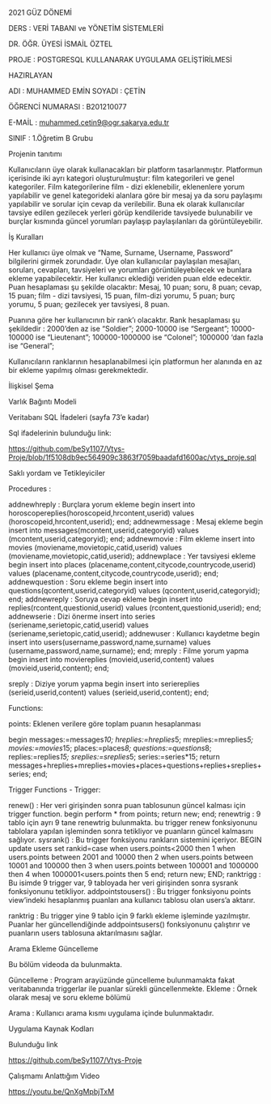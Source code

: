 2021 GÜZ DÖNEMİ

DERS : VERİ TABANI ve YÖNETİM SİSTEMLERİ

DR. ÖĞR. ÜYESİ İSMAİL ÖZTEL

PROJE : POSTGRESQL KULLANARAK UYGULAMA GELİŞTİRİLMESİ

HAZIRLAYAN

ADI : MUHAMMED EMİN
SOYADI : ÇETİN

ÖĞRENCİ NUMARASI : B201210077

E-MAİL : muhammed.cetin9@ogr.sakarya.edu.tr

SINIF : 1.Öğretim B Grubu





Projenin tanıtımı

Kullanıcıların üye olarak kullanacakları bir platform tasarlanmıştır. Platformun içerisinde iki ayrı kategori oluşturulmuştur: film kategorileri ve genel kategoriler. Film kategorilerine film - dizi eklenebilir, eklenenlere yorum yapılabilir ve genel kategorideki alanlara göre bir mesaj ya da soru paylaşımı yapılabilir ve sorular için cevap da verilebilir. Buna ek olarak kullanıcılar tavsiye edilen gezilecek yerleri görüp kendileride tavsiyede bulunabilir ve burçlar kısmında güncel yorumları paylaşıp paylaşılanları da görüntüleyebilir.

İş Kuralları

Her kullanıcı üye olmak ve “Name, Surname, Username, Password” bilgilerini girmek zorundadır.
Üye olan kullanıcılar paylaşılan mesajları, soruları, cevapları, tavsiyeleri ve yorumları görüntüleyebilecek ve bunlara ekleme yapabilecektir.
Her kullanıcı eklediği veriden puan elde edecektir. Puan hesaplaması şu şekilde olacaktır:
Mesaj, 10 puan; soru, 8 puan; cevap, 15 puan; film - dizi tavsiyesi, 15 puan, film-dizi yorumu, 5 puan; burç yorumu, 5 puan; gezilecek yer tavsiyesi, 8 puan.

Puanına göre her kullanıcının bir rank’ı olacaktır. Rank hesaplaması şu şekildedir :
2000’den az ise “Soldier”;
2000-10000 ise “Sergeant”;
10000-100000 ise “Lieutenant”;
100000-1000000 ise “Colonel”;
1000000 ‘dan fazla ise “General”;

Kullanıcıların ranklarının hesaplanabilmesi için platformun her alanında en az bir ekleme yapılmış olması gerekmektedir.


İlişkisel Şema


Varlık Bağıntı Modeli


Veritabanı SQL İfadeleri (sayfa 73’e kadar)

Sql ifadelerinin bulunduğu link:

https://github.com/beSy1107/Vtys-Proje/blob/1f5108db9ec564909c3863f7059baadafd1600ac/vtys_proje.sql


Saklı yordam ve Tetikleyiciler


Procedures :

addnewhreply : Burçlara yorum ekleme
begin
insert into horoscopereplies(horoscopeid,hrcontent,userid) values (horoscopeid,hrcontent,userid);
end;
addnewmessage : Mesaj ekleme
begin
insert into messages(mcontent,userid,categoryid) values (mcontent,userid,categoryid);
end;
addnewmovie : Film ekleme
insert into movies (moviename,movietopic,catid,userid) values (moviename,movietopic,catid,userid);
addnewplace : Yer tavsiyesi ekleme
begin
insert into places (placename,content,citycode,countrycode,userid) values (placename,content,citycode,countrycode,userid);
end;
addnewquestion : Soru ekleme
begin
insert into questions(qcontent,userid,categoryid) values (qcontent,userid,categoryid);
end;
addnewreply : Soruya cevap ekleme
begin
insert into replies(rcontent,questionid,userid) values (rcontent,questionid,userid);
end;
addnewserie : Dizi önerme
insert into series (seriename,serietopic,catid,userid) values (seriename,serietopic,catid,userid);
addnewuser : Kullanıcı kaydetme
begin
insert into users(username,password,name,surname) values (username,password,name,surname);
end;
mreply : Filme yorum yapma
begin
insert into moviereplies (movieid,userid,content) values (movieid,userid,content);
end;


sreply : Diziye yorum yapma
begin
insert into seriereplies (serieid,userid,content) values (serieid,userid,content);
end;



Functions:

points: Eklenen verilere göre toplam puanın hesaplanması

begin
messages:=messages*10;
hreplies:=hreplies*5;
mreplies:=mreplies*5;
movies:=movies*15;
places:=places*8;
questions:=questions*8;
replies:=replies*15;
sreplies:=sreplies*5;
series:=series*15;
return messages+hreplies+mreplies+movies+places+questions+replies+sreplies+series;
end;

Trigger Functions - Trigger:

renew() : Her veri girişinden sonra puan tablosunun güncel kalması için trigger function.
begin
perform * from points;
return new;
end;
renewtrig : 9 tablo için ayrı 9 tane renewtrig bulunmakta. bu trigger renew fonksiyonunu tablolara yapılan işleminden sonra tetikliyor ve puanların güncel kalmasını sağlıyor.
sysrank() : Bu trigger fonksiyonu rankların sistemini içeriyor.
BEGIN
update users set rankid=case
when users.points<2000 then 1
when users.points between 2001 and 10000 then 2
when users.points between 10001 and 100000 then 3
when users.points between 100001 and 1000000 then 4
when 1000001<users.points then 5
end; return new; END;
ranktrigg : Bu isimde 9 trigger var, 9 tabloyada her veri girişinden sonra sysrank fonksiyonunu tetikliyor.
addpointstousers() : Bu trigger fonksiyonu points view’indeki hesaplanmış puanları ana kullanıcı tablosu olan users’a aktarır.

ranktrig : Bu trigger yine 9 tablo için 9 farklı ekleme işleminde yazılmıştır. Puanlar her güncellendiğinde addpointsusers() fonksiyonunu çalıştırır ve puanların users tablosuna aktarılmasını sağlar.


Arama Ekleme Güncelleme

Bu bölüm videoda da bulunmakta.

Güncelleme : Program arayüzünde güncelleme bulunmamakta fakat veritabanında triggerlar ile puanlar sürekli güncellenmekte.
Ekleme : Örnek olarak mesaj ve soru ekleme bölümü

Arama : Kullanıcı arama kısmı uygulama içinde bulunmaktadır.



Uygulama Kaynak Kodları

Bulunduğu link

https://github.com/beSy1107/Vtys-Proje

Çalışmamı Anlattığım Video

https://youtu.be/QnXgMpbjTxM
